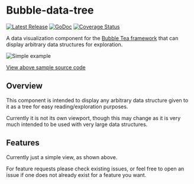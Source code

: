 # Bubble-data-tree

<p>
  <a href="https://github.com/Evertras/bubble-data-tree/releases"><img src="https://img.shields.io/github/release/Evertras/bubble-data-tree.svg" alt="Latest Release"></a>
  <a href="https://pkg.go.dev/github.com/evertras/bubble-data-tree/datatree?tab=doc"><img src="https://godoc.org/github.com/golang/gddo?status.svg" alt="GoDoc"></a>
  <a href='https://coveralls.io/github/Evertras/bubble-data-tree?branch=main'><img src='https://coveralls.io/repos/github/Evertras/bubble-data-tree/badge.svg?branch=main&hash=abcd' alt='Coverage Status'/></a>
</p>

A data visualization component for the
[Bubble Tea framework](https://github.com/charmbracelet/bubbletea) that can
display arbitrary data structures for exploration.

![Simple example](https://user-images.githubusercontent.com/5923958/156870201-b1fa6dee-1150-4a6f-b3e6-f0e64793bc33.png)

[View above sample source code](./examples/simple/main.go)

## Overview

This component is intended to display any arbitrary data structure given to it
as a tree for easy reading/exploration purposes.

Currently it is not its own viewport, though this may change as it is very much
intended to be used with very large data structures.

## Features

Currently just a simple view, as shown above.

For feature requests please check existing issues, or feel free to open an issue
if one does not already exist for a feature you want.
